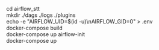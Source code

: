 cd airflow_stt  
mkdir ./dags ./logs ./plugins  
echo -e "AIRFLOW_UID=$(id -u)\nAIRFLOW_GID=0" > .env  
docker-compose build  
docker-compose up airflow-init  
docker-compose up  
